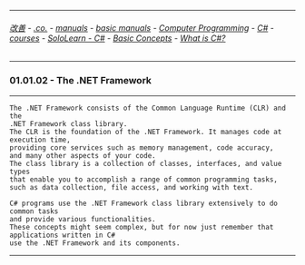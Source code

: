 
---

###### [改善](https://github.com/ttltrk/0C/blob/master/README.MD) - [.co.](https://github.com/ttltrk/PRG/blob/master/CODING.MD) - [manuals](https://github.com/ttltrk/PRG/blob/master/MAN.MD) - [basic manuals](https://github.com/ttltrk/PRG/blob/master/MANUALS.MD) - [Computer Programming](https://github.com/ttltrk/PRG/blob/master/C/DOC/CP/CP.MD) - [C#](https://github.com/ttltrk/PRG/blob/master/C/DOC/CS/CS.MD) - [courses](https://github.com/ttltrk/PRG/blob/master/C/DOC/CS/COURSES/COURSES.MD) - [SoloLearn - C#](https://github.com/ttltrk/PRG/blob/master/C/DOC/CS/COURSES/SOLOLEARN/SOLOLEARN.MD) - [Basic Concepts](https://github.com/ttltrk/PRG/blob/master/C/DOC/CS/COURSES/SOLOLEARN/01/01.MD) - [What is C#?](https://github.com/ttltrk/PRG/blob/master/C/DOC/CS/COURSES/SOLOLEARN/01/0101/0101.MD)

---

### 01.01.02 - The .NET Framework

---

```
The .NET Framework consists of the Common Language Runtime (CLR) and the 
.NET Framework class library.
The CLR is the foundation of the .NET Framework. It manages code at execution time, 
providing core services such as memory management, code accuracy, 
and many other aspects of your code.
The class library is a collection of classes, interfaces, and value types 
that enable you to accomplish a range of common programming tasks, 
such as data collection, file access, and working with text.

C# programs use the .NET Framework class library extensively to do common tasks 
and provide various functionalities.
These concepts might seem complex, but for now just remember that applications written in C# 
use the .NET Framework and its components.
```

---

